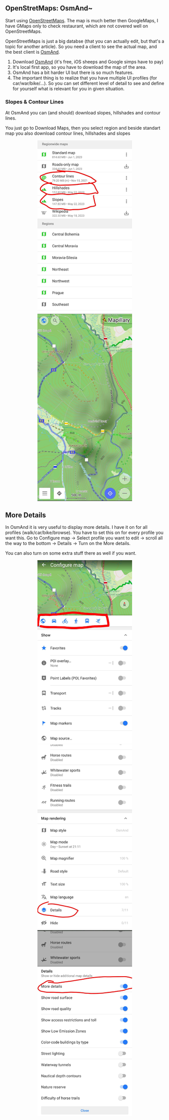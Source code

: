 ## OpenStretMaps: OsmAnd~

Start using [OpenStreetMaps](https://www.openstreetmap.org/). The map is much better then GoogleMaps, I have GMaps only to check restaurant, which are not covered well on OpenStreetMaps.

OpenStreetMaps is just a big databse (that you can actually edit, but that's a topic for another article). So you need a client to see the actual map, and the best client is [OsmAnd](https://osmand.net/).

1. Download [OsmAnd](https://f-droid.org/packages/net.osmand.plus/) (it's free, iOS sheeps and Google simps have to pay)
2. It's local first app, so you have to download the map of the area. 
3. OsmAnd has a bit harder UI but there is so much features.
4. The important thing is to realize that you have multiple UI profiles (for car/war/bike/...). So you can set different level of detail to see and define for yourself what is relevant for you in given situation.

### Slopes & Contour Lines 

At OsmAnd you can (and should) download slopes, hillshades and contour lines.

You just go to Download Maps, then you select region and beside standart map you also download contour lines, hillshades and slopes

<p float="left" align="center">
   <img src="1.jpg" width="300" />
   <img src="2.jpg" width="300" />
</p>

## More Details

In OsmAnd it is very useful to display more details. I have it on for all profiles (walk/car/bike/browse). You have to set this on for every profile you want this. Go to Configure map → Select profile you want to edit → scroll all the way to the bottom → Details → Turn on the More details. 

You can also turn on some extra stuff there as well if you want.

<p float="left" align="center">
   <img src="3.jpg" width="300" />
   <img src="4.jpg" width="300" />
   <img src="5.jpg" width="300" />
</p>
